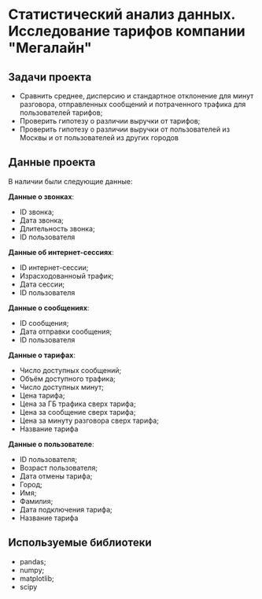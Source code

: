 # Статистический анализ данных. Исследование тарифов компании "Мегалайн"

## Задачи проекта
* Сравнить среднее, дисперсию и стандартное отклонение для минут разговора, отправленных сообщений и потраченного трафика для пользователей тарифов;
* Проверить гипотезу о различии выручки от тарифов;
* Проверить гипотезу о различии выручки от пользователей из Москвы и от пользователей из других городов

## Данные проекта
В наличии были следующие данные:

**Данные о звонках**:
* ID звонка;
* Дата звонка;
* Длительность звонка;
* ID пользователя

**Данные об интернет-сессиях**:
* ID интернет-сессии;
* Израсходованноый трафик;
* Дата сессии;
* ID пользователя

**Данные о сообщениях**:
* ID сообщения;
* Дата отправки сообщения;
* ID пользователя

**Данные о тарифах**:
* Число доступных сообщений;
* Объём доступного трафика;
* Число доступных минут;
* Цена тарифа;
* Цена за ГБ трафика сверх тарифа;
* Цена за сообщение сверх тарифа;
* Цена за минуту разговора сверх тарифа;
* Название тарифа

**Данные о пользователе**:
* ID пользователя;
* Возраст пользователя;
* Дата отмены тарифа;
* Город;
* Имя;
* Фамилия;
* Дата подключения тарифа;
* Название тарифа

## Используемые библиотеки
* pandas;
* numpy;
* matplotlib;
* scipy
